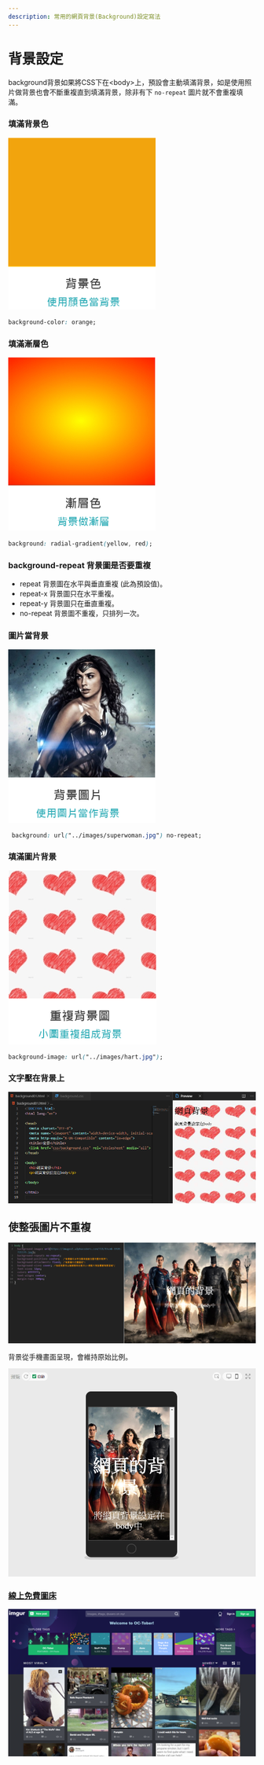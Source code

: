 ```yaml
---
description: 常用的網頁背景(Background)設定寫法
---
```


# 背景設定

background背景如果將CSS下在&lt;body&gt;上，預設會主動填滿背景，如是使用照片做背景也會不斷重複直到填滿背景，除非有下 `no-repeat` 圖片就不會重複填滿。

### 填滿背景色

![](../.gitbook/assets/image%20%2823%29.png)

```css
background-color: orange;
```

### 填滿漸層色

![](../.gitbook/assets/image%20%2811%29.png)

```css
background: radial-gradient(yellow, red);
```

### **background-repeat** 背景圖是否要重複

* repeat 背景圖在水平與垂直重複 \(此為預設值\)。
* repeat-x 背景圖只在水平重複。
* repeat-y 背景圖只在垂直重複。
* no-repeat 背景圖不重複，只排列一次。

### 圖片當背景

![](../.gitbook/assets/image%20%2835%29.png)

```css
 background: url("../images/superwoman.jpg") no-repeat;
```

### 填滿圖片背景

![](../.gitbook/assets/image%20%2834%29.png)

```css
background-image: url("../images/hart.jpg");
```

### 文字壓在背景上

![](../.gitbook/assets/image%20%2822%29.png)

## 使整張圖片不重複

![](../.gitbook/assets/b01.jpg)

背景從手機畫面呈現，會維持原始比例。

![](../.gitbook/assets/image%20%2838%29.png)

### [線上免費圖床](https://imgur.com/)

![](../.gitbook/assets/image%20%2826%29.png)

